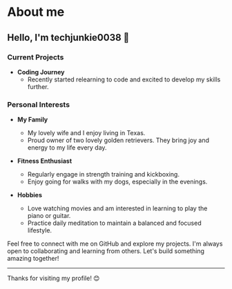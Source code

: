# About me

## Hello, I'm techjunkie0038 👋

### Current Projects

- **Coding Journey**
  - Recently started relearning to code and excited to develop my skills further.
 
### Personal Interests

- **My Family**
  - My lovely wife and I enjoy living in Texas.
  - Proud owner of two lovely golden retrievers. They bring joy and energy to my life every day.

- **Fitness Enthusiast**
  - Regularly engage in strength training and kickboxing.
  - Enjoy going for walks with my dogs, especially in the evenings.

- **Hobbies**
  - Love watching movies and am interested in learning to play the piano or guitar.
  - Practice daily meditation to maintain a balanced and focused lifestyle.

Feel free to connect with me on GitHub and explore my projects. I'm always open to collaborating and learning from others. Let's build something amazing together!

---

Thanks for visiting my profile! 😊
